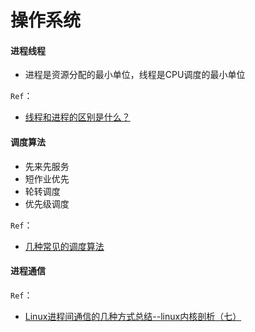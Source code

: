 # 操作系统

#### 进程线程

- 进程是资源分配的最小单位，线程是CPU调度的最小单位

`Ref`：

- [线程和进程的区别是什么？](https://www.zhihu.com/question/25532384)

#### 调度算法

- 先来先服务
- 短作业优先
- 轮转调度
- 优先级调度

`Ref`：

- [几种常见的调度算法](https://blog.csdn.net/zh13487/article/details/83928284)

#### 进程通信

`Ref`：

- [Linux进程间通信的几种方式总结--linux内核剖析（七）](https://kernel.blog.csdn.net/article/details/50908749?utm_medium=distribute.pc_relevant.none-task-blog-2~default~OPENSEARCH~default-4.control&dist_request_id=&depth_1-utm_source=distribute.pc_relevant.none-task-blog-2~default~OPENSEARCH~default-4.control)